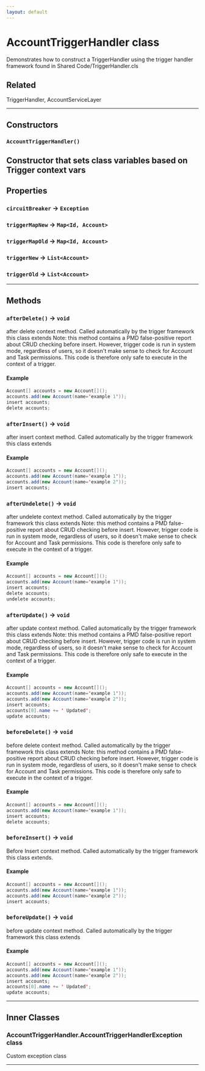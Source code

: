 ```yaml
---
layout: default
---
```

# AccountTriggerHandler class

Demonstrates how to construct a TriggerHandler using the trigger handler framework found in Shared Code/TriggerHandler.cls

## Related

TriggerHandler, AccountServiceLayer

---
## Constructors
### `AccountTriggerHandler()`

Constructor that sets class variables based on Trigger context vars
---
## Properties

### `circuitBreaker` → `Exception`

### `triggerMapNew` → `Map<Id, Account>`

### `triggerMapOld` → `Map<Id, Account>`

### `triggerNew` → `List<Account>`

### `triggerOld` → `List<Account>`

---
## Methods
### `afterDelete()` → `void`

after delete context method. Called automatically by the trigger framework this class extends Note: this method contains a PMD false-positive report about CRUD checking before insert. However, trigger code is run in system mode, regardless of users, so it doesn't make sense to check for Account and Task permissions. This code is therefore only safe to execute in the context of a trigger.

#### Example
```java
Account[] accounts = new Account[]();
accounts.add(new Account(name='example 1'));
insert accounts;
delete accounts;
```

### `afterInsert()` → `void`

after insert context method. Called automatically by the trigger framework this class extends

#### Example
```java
Account[] accounts = new Account[]();
accounts.add(new Account(name='example 1'));
accounts.add(new Account(name='example 2'));
insert accounts;
```

### `afterUndelete()` → `void`

after undelete context method. Called automatically by the trigger framework this class extends Note: this method contains a PMD false-positive report about CRUD checking before insert. However, trigger code is run in system mode, regardless of users, so it doesn't make sense to check for Account and Task permissions. This code is therefore only safe to execute in the context of a trigger.

#### Example
```java
Account[] accounts = new Account[]();
accounts.add(new Account(name='example 1'));
insert accounts;
delete accounts;
undelete accounts;
```

### `afterUpdate()` → `void`

after update context method. Called automatically by the trigger framework this class extends Note: this method contains a PMD false-positive report about CRUD checking before insert. However, trigger code is run in system mode, regardless of users, so it doesn't make sense to check for Account and Task permissions. This code is therefore only safe to execute in the context of a trigger.

#### Example
```java
Account[] accounts = new Account[]();
accounts.add(new Account(name='example 1'));
accounts.add(new Account(name='example 2'));
insert accounts;
accounts[0].name += ' Updated';
update accounts;
```

### `beforeDelete()` → `void`

before delete context method. Called automatically by the trigger framework this class extends Note: this method contains a PMD false-positive report about CRUD checking before insert. However, trigger code is run in system mode, regardless of users, so it doesn't make sense to check for Account and Task permissions. This code is therefore only safe to execute in the context of a trigger.

#### Example
```java
Account[] accounts = new Account[]();
accounts.add(new Account(name='example 1'));
insert accounts;
delete accounts;
```

### `beforeInsert()` → `void`

Before Insert context method. Called automatically by the trigger framework this class extends.

#### Example
```java
Account[] accounts = new Account[]();
accounts.add(new Account(name='example 1'));
accounts.add(new Account(name='example 2'));
insert accounts;
```

### `beforeUpdate()` → `void`

before update context method. Called automatically by the trigger framework this class extends

#### Example
```java
Account[] accounts = new Account[]();
accounts.add(new Account(name='example 1'));
accounts.add(new Account(name='example 2'));
insert accounts;
accounts[0].name += ' Updated';
update accounts;
```

---
## Inner Classes

### AccountTriggerHandler.AccountTriggerHandlerException class

Custom exception class

---
